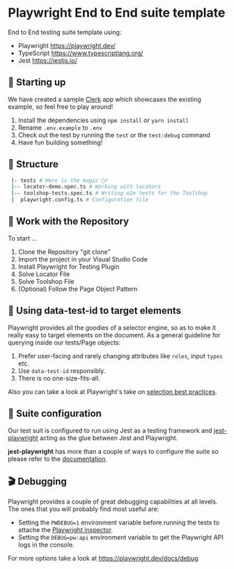 # Playwright End to End suite template

End to End testing suite template using:

- Playwright https://playwright.dev/
- TypeScript https://www.typescriptlang.org/
- Jest https://jestjs.io/

## 🤖 Starting up

We have created a sample [Clerk](https://www.clerk.dev/) app which showcases the existing example, so feel free to play around!

1. Install the dependencies using `npm install` or `yarn install`
2. Rename `.env.example` to `.env`
3. Check out the test by running the `test` or the `test:debug` command
4. Have fun building something!

## 📁 Structure

```sh
 |- tests # Here is the magic 🧙‍♂️
 |-- locator-demo.spec.ts # Working with locators
 |-- toolshop-tests.spec.ts # Writing e2e tests for the Toolshop
 |  playwright.config.ts # Configuration file
```

## 🔨 Work with the Repository

To start ...

1. Clone the Repository "git clone"
2. Import the project in your Visual Studio Code
3. Install Playwright for Testing Plugin
4. Solve Locator File
5. Solve Toolshop File
6. (Optional) Follow the Page Object Pattern

## 🔬 Using data-test-id to target elements

Playwright provides all the goodies of a selector engine, so as to make it really easy to target elements on the document. As a general guideline for querying inside our tests/Page objects:

1. Prefer user-facing and rarely changing attributes like `roles`, input `types` etc.
2. Use `data-test-id` responsibly.
3. There is no one-size-fits-all.

Also you can take a look at Playwright's take on [selection best practices](https://playwright.dev/docs/selectors#best-practices).

## 🧰 Suite configuration

Our test suit is configured to run using Jest as a testing framework and [jest-playwright](https://github.com/playwright-community/jest-playwright) acting as the glue between Jest and Playwright.

**jest-playwright** has more than a couple of ways to configure the suite so please refer to the [documentation](https://github.com/playwright-community/jest-playwright#configuration).

## 🎬 Debugging

Playwright provides a couple of great debugging capabilities at all levels. The ones that you will probably find most useful are:

- Setting the `PWDEBUG=1` environment variable before running the tests to attache the [Playwright inspector](https://playwright.dev/docs/inspector/).
- Setting the `DEBUG=pw:api` environment variable to get the Playwright API logs in the console.

For more options take a look at https://playwright.dev/docs/debug
